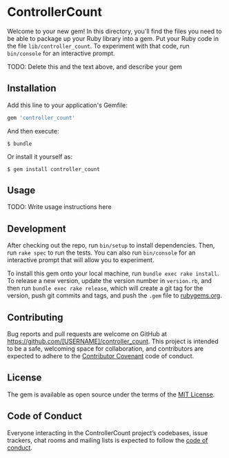 # ControllerCount

Welcome to your new gem! In this directory, you'll find the files you need to be able to package up your Ruby library into a gem. Put your Ruby code in the file `lib/controller_count`. To experiment with that code, run `bin/console` for an interactive prompt.

TODO: Delete this and the text above, and describe your gem

## Installation

Add this line to your application's Gemfile:

```ruby
gem 'controller_count'
```

And then execute:

    $ bundle

Or install it yourself as:

    $ gem install controller_count

## Usage

TODO: Write usage instructions here

## Development

After checking out the repo, run `bin/setup` to install dependencies. Then, run `rake spec` to run the tests. You can also run `bin/console` for an interactive prompt that will allow you to experiment.

To install this gem onto your local machine, run `bundle exec rake install`. To release a new version, update the version number in `version.rb`, and then run `bundle exec rake release`, which will create a git tag for the version, push git commits and tags, and push the `.gem` file to [rubygems.org](https://rubygems.org).

## Contributing

Bug reports and pull requests are welcome on GitHub at https://github.com/[USERNAME]/controller_count. This project is intended to be a safe, welcoming space for collaboration, and contributors are expected to adhere to the [Contributor Covenant](http://contributor-covenant.org) code of conduct.

## License

The gem is available as open source under the terms of the [MIT License](https://opensource.org/licenses/MIT).

## Code of Conduct

Everyone interacting in the ControllerCount project’s codebases, issue trackers, chat rooms and mailing lists is expected to follow the [code of conduct](https://github.com/[USERNAME]/controller_count/blob/master/CODE_OF_CONDUCT.md).
